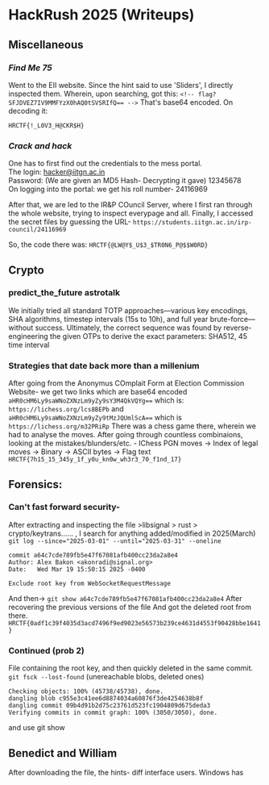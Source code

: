 # HackRush 2025 (Writeups)

 
## Miscellaneous
### *Find Me 75*
Went to the EII website. Since the hint said to use 'Sliders', I directly inspected them. Wherein, upon searching, got this: `<!-- flag? SFJDVEZ7IV9MMFYzX0hAQ0tSVSRIfQ== -->`
That's base64 encoded. On decoding it:  


`HRCTF{!_L0V3_H@CKR$H}`

### *Crack and hack*
One has to first find out the credentials to the mess portal.  
The login: hacker@iitgn.ac.in   
Password: (We are given an MD5 Hash- Decrypting it gave) 12345678  
On logging into the portal: we get his roll number- 24116969  

After that, we are led to the IR&P COuncil Server, where I first ran through the whole website, trying to inspect everypage and all.
Finally, I accessed the secret files by guessing the URL- `https://students.iitgn.ac.in/irp-council/24116969`

So, the code there was: `HRCTF{@LW@Y$_U$3_$TR0N6_P@$$W0RD}`

## Crypto
### predict_the_future astrotalk
We initially tried all standard TOTP approaches—various key encodings, SHA algorithms, timestep intervals (15s to 10h), and full year brute-force—without success. Ultimately, the correct sequence was found by reverse-engineering the given OTPs to derive the exact parameters: SHA512, 45 time interval 

### Strategies that date back more than a millenium
After going from the Anonymus COmplait Form at Election Commission Website- we get two links which are base64 encoded `aHR0cHM6Ly9saWNoZXNzLm9yZy9sY3M4QkVQYg==` which is: `https://lichess.org/lcs8BEPb` and `aHR0cHM6Ly9saWNoZXNzLm9yZy9tMzJQUmlScA==` which is `https://lichess.org/m32PRiRp` There was a chess game there, wherein we had to analyse the moves. After going through countless combinaions, looking at the mistakes/blunders/etc. - IChess PGN moves → Index of legal moves → Binary → ASCII bytes → Flag text
`HRCTF{7h15_15_345y_1f_y0u_kn0w_wh3r3_70_f1nd_17}`


## Forensics:
### Can't fast forward security- 
After extracting and inspecting the file >libsignal > rust > crypto/keytrans...... , I search for anything added/modified in 2025(March) `git log --since="2025-03-01" --until="2025-03-31" --oneline` 
```
commit a64c7cde789fb5e47f67081afb400cc23da2a8e4
Author: Alex Bakon <akonradi@signal.org>
Date:   Wed Mar 19 15:50:15 2025 -0400

Exclude root key from WebSocketRequestMessage
```

And then-> `git show a64c7cde789fb5e47f67081afb400cc23da2a8e4` After recovering the previous versions of the file
And got the deleted root from there.
`HRCTF{0adf1c39f4035d3acd7496f9ed9023e56573b239ce4631d4553f90428bbe1641}`

### Continued (prob 2) 
File containing the root key, and then quickly deleted in the same commit. `git fsck --lost-found`  (unereachable blobs, deleted ones)     
```
Checking objects: 100% (45738/45738), done.
dangling blob c955e3c41ee6d8874034a60876f3de4254638b8f
dangling commit 09b4d91b2d75c23761d523fc1904809d675deda3
Verifying commits in commit graph: 100% (3050/3050), done.
```
and use git show

## Benedict and William 
After downloading the file,  the hints- diff interface users. Windows has 

